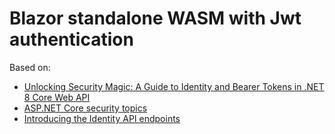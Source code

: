 
# Blazor standalone WASM with Jwt authentication

Based on:

- [Unlocking Security Magic: A Guide to Identity and Bearer Tokens in .NET 8 Core Web API](https://www.youtube.com/watch?v=ogso8UghANY)
- [ASP.NET Core security topics](https://learn.microsoft.com/en-us/aspnet/core/security/?view=aspnetcore-8.0)
- [Introducing the Identity API endpoints](https://andrewlock.net/exploring-the-dotnet-8-preview-introducing-the-identity-api-endpoints/)
